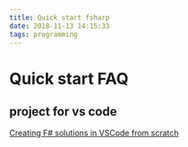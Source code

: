 ```yaml
---
title: Quick start fsharp
date: 2018-11-13 14:15:33
tags: programming
---
```


# Quick start FAQ

## project for vs code

[Creating F# solutions in VSCode from scratch](https://atlemann.github.io/fsharp/2018/02/28/fsharp-solutions-from-scratch.html)
